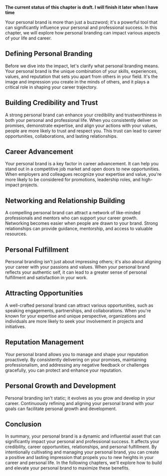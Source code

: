 **The current status of this chapter is draft. I will finish it later when I have time**

Your personal brand is more than just a buzzword; it's a powerful tool that can significantly influence your personal and professional success. In this chapter, we will explore how personal branding can impact various aspects of your life and career.

Defining Personal Branding
--------------------------

Before we dive into the impact, let's clarify what personal branding means. Your personal brand is the unique combination of your skills, experiences, values, and reputation that sets you apart from others in your field. It's the image and impression you create in the minds of others, and it plays a critical role in shaping your career trajectory.

Building Credibility and Trust
------------------------------

A strong personal brand can enhance your credibility and trustworthiness in both your personal and professional life. When you consistently deliver on promises, demonstrate expertise, and align your actions with your values, people are more likely to trust and respect you. This trust can lead to career opportunities, collaborations, and lasting relationships.

Career Advancement
------------------

Your personal brand is a key factor in career advancement. It can help you stand out in a competitive job market and open doors to new opportunities. When employers and colleagues recognize your expertise and value, you're more likely to be considered for promotions, leadership roles, and high-impact projects.

Networking and Relationship Building
------------------------------------

A compelling personal brand can attract a network of like-minded professionals and mentors who can support your career growth. Networking becomes easier when people are drawn to your brand. Strong relationships can provide guidance, mentorship, and access to valuable resources.

Personal Fulfillment
--------------------

Personal branding isn't just about impressing others; it's also about aligning your career with your passions and values. When your personal brand reflects your authentic self, it can lead to a greater sense of personal fulfillment and satisfaction in your work.

Attracting Opportunities
------------------------

A well-crafted personal brand can attract various opportunities, such as speaking engagements, partnerships, and collaborations. When you're known for your expertise and unique perspective, organizations and individuals are more likely to seek your involvement in projects and initiatives.

Reputation Management
---------------------

Your personal brand allows you to manage and shape your reputation proactively. By consistently delivering on your promises, maintaining professionalism, and addressing any negative feedback or challenges gracefully, you can protect and enhance your reputation.

Personal Growth and Development
-------------------------------

Personal branding isn't static; it evolves as you grow and develop in your career. Continuously refining and aligning your personal brand with your goals can facilitate personal growth and development.

Conclusion
----------

In summary, your personal brand is a dynamic and influential asset that can significantly impact your personal and professional success. It affects your credibility, career opportunities, relationships, and personal fulfillment. By intentionally cultivating and managing your personal brand, you can create a positive and lasting impression that propels you to new heights in your career and personal life. In the following chapters, we'll explore how to build and elevate your personal brand to maximize these benefits.
